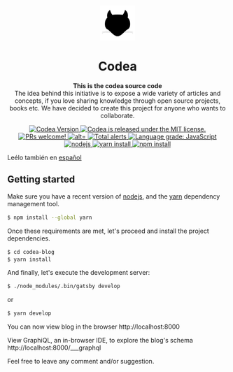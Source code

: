 <p align="center">
  <a href="https://codea.com.mx">
    <img alt="Codea" src="src/images/favicon.png" width="80" />
  </a>
</p>
<h1 align="center">
  Codea
</h1>

<p align="center">
  <strong>This is the codea source code</strong><br>
  The idea behind this initiative is to expose a wide variety of articles and concepts, if you love sharing knowledge through open source projects, books etc. We have decided to create this project for anyone who wants to collaborate.
</p>

<p align="center">
  <a href="https://gitlab.com/codea_/codea">
    <img src="https://img.shields.io/badge/codea-v1.0.0-blue.svg?longCache=true" alt="Codea Version" />
  </a>

  <a href="LICENSE">
    <img src="https://img.shields.io/badge/license-MIT-lightgrey.svg?longCache=true" alt="Codea is released under the MIT license." />
  </a>

  <a href="https://github.com/codea-team/codea/pulls">
    <img src="https://img.shields.io/badge/prs-welcome-blue.svg?longCache=true" alt="PRs welcome!" />
  </a>

  <a href="https://github.com/codea-team/codea">
    <img src="https://circleci.com/gh/codea-team/codea/tree/master.svg?style=svg" alt="alt="Circle Build Status" />
  </a>

  <a href="https://lgtm.com/projects/g/codea-team/codea/alerts/">
    <img alt="Total alerts" src="https://img.shields.io/lgtm/alerts/g/codea-team/codea.svg?logo=lgtm&logoWidth=18"/>
  </a>

  <a href="https://lgtm.com/projects/g/codea-team/codea/context:javascript">
    <img alt="Language grade: JavaScript" src="https://img.shields.io/lgtm/grade/javascript/g/codea-team/codea.svg?logo=lgtm&logoWidth=18"/>
  </a>

  <a href="(https://nodejs.org">
    <img src="https://img.shields.io/badge/node-%3E%3D9.x-brightgreen.svg?longCache=true" alt="nodejs" />
  </a>

  <a href="https://yarnpkg.com/en/docs/install">
    <img src="https://img.shields.io/badge/yarn-%3E%3D%201.10.x-blue.svg?longCache=true" alt="yarn install" />
  </a>

  <a href="https://docs.npmjs.com/getting-started/installing-node">
    <img src="https://img.shields.io/badge/npm-%3E%3D%206.x-red.svg?longCache=true" alt="npm install" />
  </a>
</p>

Leélo también en [español](README.es.md)

## Getting started

Make sure you have a recent version of [nodejs](https://nodejs.org), and the
[yarn](https://yarnpkg.com) dependency management tool.

```sh
$ npm install --global yarn
```

Once these requirements are met, let's proceed and install the project dependencies.

```sh
$ cd codea-blog
$ yarn install
```

And finally, let's execute the development server:

```sh
$ ./node_modules/.bin/gatsby develop
```

or

```sh
$ yarn develop
```

You can now view blog in the browser http://localhost:8000

View GraphiQL, an in-browser IDE, to explore the blog's schema http://localhost:8000/___graphql

Feel free to leave any comment and/or suggestion.
